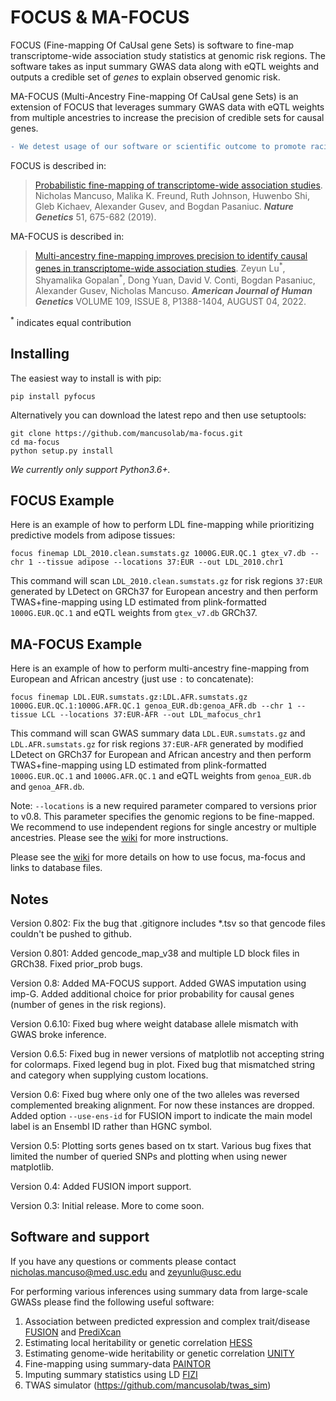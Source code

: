 FOCUS & MA-FOCUS
=====
FOCUS (Fine-mapping Of CaUsal gene Sets) is software to fine-map transcriptome-wide association study statistics at genomic risk regions. The software takes as input summary GWAS data along with eQTL weights and outputs a credible set of _genes_ to explain observed genomic risk.

MA-FOCUS (Multi-Ancestry Fine-mapping Of CaUsal gene Sets) is an extension of FOCUS that leverages summary GWAS data with eQTL weights from multiple ancestries to increase the precision of credible sets for causal genes.

```diff
- We detest usage of our software or scientific outcome to promote racial discrimination.
```

FOCUS is described in:

> [Probabilistic fine-mapping of transcriptome-wide association studies](https://www.nature.com/articles/s41588-019-0367-1). Nicholas Mancuso, Malika K. Freund, Ruth Johnson, Huwenbo Shi, Gleb Kichaev, Alexander Gusev, and Bogdan Pasaniuc. ***Nature Genetics*** 51, 675-682 (2019).

MA-FOCUS is described in:

> [Multi-ancestry fine-mapping improves precision to identify causal genes in transcriptome-wide association studies](https://www.cell.com/ajhg/fulltext/S0002-9297(22)00306-8). Zeyun Lu<sup>\*</sup>, Shyamalika Gopalan<sup>\*</sup>, Dong Yuan, David V. Conti, Bogdan Pasaniuc, Alexander Gusev, Nicholas Mancuso. ***American Journal of Human Genetics*** VOLUME 109, ISSUE 8, P1388-1404, AUGUST 04, 2022.

<sup>\*</sup> indicates equal contribution

Installing
----------
The easiest way to install is with pip:

    pip install pyfocus

Alternatively you can download the latest repo and then use setuptools:

    git clone https://github.com/mancusolab/ma-focus.git
    cd ma-focus
    python setup.py install

*We currently only support Python3.6+.*

FOCUS Example
-------
Here is an example of how to perform LDL fine-mapping while prioritizing predictive models from adipose tissues:

    focus finemap LDL_2010.clean.sumstats.gz 1000G.EUR.QC.1 gtex_v7.db --chr 1 --tissue adipose --locations 37:EUR --out LDL_2010.chr1

This command will scan `LDL_2010.clean.sumstats.gz` for risk regions `37:EUR` generated by LDetect on GRCh37 for European ancestry and then perform TWAS+fine-mapping using LD estimated from plink-formatted `1000G.EUR.QC.1` and eQTL weights from `gtex_v7.db` GRCh37.

MA-FOCUS Example
-------
Here is an example of how to perform multi-ancestry fine-mapping from European and African ancestry (just use `:` to concatenate):

    focus finemap LDL.EUR.sumstats.gz:LDL.AFR.sumstats.gz 1000G.EUR.QC.1:1000G.AFR.QC.1 genoa_EUR.db:genoa_AFR.db --chr 1 --tissue LCL --locations 37:EUR-AFR --out LDL_mafocus_chr1

This command will scan GWAS summary data `LDL.EUR.sumstats.gz` and `LDL.AFR.sumstats.gz` for risk regions `37:EUR-AFR` generated by modified LDetect on GRCh37 for European and African ancestry and then perform TWAS+fine-mapping using LD estimated from plink-formatted `1000G.EUR.QC.1` and `1000G.AFR.QC.1` and eQTL weights from `genoa_EUR.db` and `genoa_AFR.db`.

Note: `--locations` is a new required parameter compared to versions prior to v0.8. This parameter specifies the genomic regions to be fine-mapped. We recommend to use independent regions for single ancestry or multiple ancestries. Please see the [wiki](https://github.com/mancusolab/focus/wiki) for more instructions.

Please see the [wiki](https://github.com/mancusolab/ma-focus/wiki) for more details on how to use focus, ma-focus and links to database files.

Notes
-----
Version 0.802: Fix the bug that .gitignore includes *.tsv so that gencode files couldn't be pushed to github.

Version 0.801: Added gencode_map_v38 and multiple LD block files in GRCh38. Fixed prior_prob bugs.

Version 0.8: Added MA-FOCUS support. Added GWAS imputation using imp-G. Added additional choice for prior probability for causal genes (number of genes in the risk regions).

Version 0.6.10: Fixed bug where weight database allele mismatch with GWAS broke inference.

Version 0.6.5: Fixed bug in newer versions of matplotlib not accepting string for colormaps. Fixed legend bug in plot. Fixed bug that mismatched string and category when supplying custom locations.

Version 0.6: Fixed bug where only one of the two alleles was reversed complemented breaking alignment. For now these instances are dropped. Added option `--use-ens-id` for FUSION import to indicate the main model label is an Ensembl ID rather than HGNC symbol.

Version 0.5: Plotting sorts genes based on tx start. Various bug fixes that limited the number of queried SNPs and plotting when using newer matplotlib.

Version 0.4: Added FUSION import support.

Version 0.3: Initial release. More to come soon.

Software and support
-----
If you have any questions or comments please contact nicholas.mancuso@med.usc.edu and zeyunlu@usc.edu

For performing various inferences using summary data from large-scale GWASs please find the following useful software:

1. Association between predicted expression and complex trait/disease [FUSION](https://github.com/gusevlab/fusion_twas) and [PrediXcan](https://github.com/hakyimlab/PrediXcan)
2. Estimating local heritability or genetic correlation [HESS](https://github.com/huwenboshi/hess)
3. Estimating genome-wide heritability or genetic correlation [UNITY](https://github.com/bogdanlab/UNITY)
4. Fine-mapping using summary-data [PAINTOR](https://github.com/gkichaev/PAINTOR_V3.0)
5. Imputing summary statistics using LD [FIZI](https://github.com/bogdanlab/fizi)
6. TWAS simulator (https://github.com/mancusolab/twas_sim)
